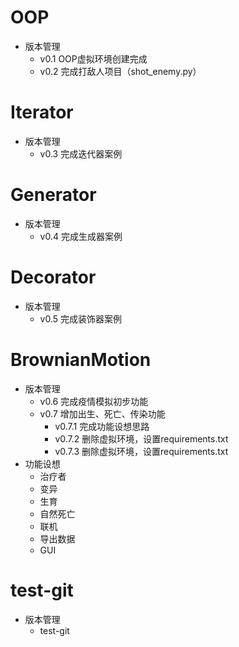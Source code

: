 # OOP
- 版本管理
  - v0.1 OOP虚拟环境创建完成
  - v0.2 完成打敌人项目（shot_enemy.py）

# Iterator
- 版本管理
  - v0.3 完成迭代器案例

# Generator
- 版本管理
  - v0.4 完成生成器案例

# Decorator
- 版本管理
  - v0.5 完成装饰器案例

# BrownianMotion
- 版本管理
  - v0.6 完成疫情模拟初步功能
  - v0.7 增加出生、死亡、传染功能
    - v0.7.1 完成功能设想思路
    - v0.7.2 删除虚拟环境，设置requirements.txt
    - v0.7.3 删除虚拟环境，设置requirements.txt
- 功能设想
  - 治疗者
  - 变异
  - 生育
  - 自然死亡
  - 联机
  - 导出数据
  - GUI

# test-git
- 版本管理
  - test-git